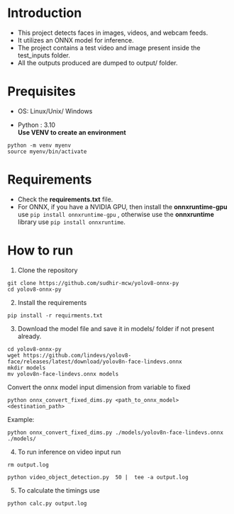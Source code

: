 # Introduction 
- This project detects faces in images, videos, and webcam feeds.
-  It utilizes an ONNX model for inference.
-  The project contains a test video and image present inside the test_inputs folder.
- All the outputs produced are dumped to output/ folder.

# Prequisites
- OS: Linux/Unix/ Windows

- Python : 3.10 \
**Use VENV to create an environment**
```
python -m venv myenv 
source myenv/bin/activate
``` 
# Requirements

* Check the **requirements.txt** file.
* For ONNX, if you have a NVIDIA GPU, then install the **onnxruntime-gpu** use 
```pip install onnxruntime-gpu```
, otherwise use the **onnxruntime** library use ```pip install onnxruntime```.

# How to run 
1. Clone the repository
```
git clone https://github.com/sudhir-mcw/yolov8-onnx-py
cd yolov8-onnx-py
```
2. Install the requirements
```
pip install -r requirments.txt
```
3. Download the model file and save it in models/ folder if not present already.
```
cd yolov8-onnx-py
wget https://github.com/lindevs/yolov8-face/releases/latest/download/yolov8n-face-lindevs.onnx
mkdir models
mv yolov8n-face-lindevs.onnx models
```
Convert the onnx model input dimension from variable to fixed 
```
python onnx_convert_fixed_dims.py <path_to_onnx_model> <destination_path>
```
Example:
```
python onnx_convert_fixed_dims.py ./models/yolov8n-face-lindevs.onnx ./models/
```
4. To run inference on video input run 
```
rm output.log
```
```
python video_object_detection.py  50 |  tee -a output.log
```
5. To calculate the timings use 
```
python calc.py output.log
```


